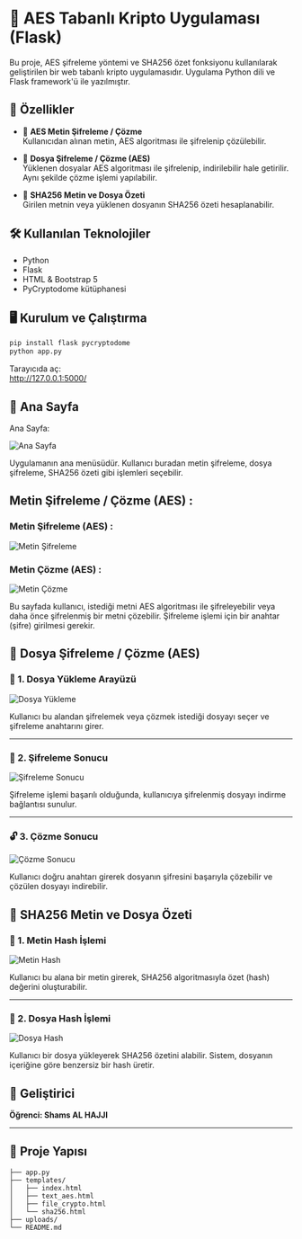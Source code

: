 # 🔐 AES Tabanlı Kripto Uygulaması (Flask)

Bu proje, AES şifreleme yöntemi ve SHA256 özet fonksiyonu kullanılarak geliştirilen bir web tabanlı kripto uygulamasıdır. Uygulama Python dili ve Flask framework'ü ile yazılmıştır.

## 🎯 Özellikler

- 🧾 **AES Metin Şifreleme / Çözme**  
  Kullanıcıdan alınan metin, AES algoritması ile şifrelenip çözülebilir.

- 📁 **Dosya Şifreleme / Çözme (AES)**  
  Yüklenen dosyalar AES algoritması ile şifrelenip, indirilebilir hale getirilir. Aynı şekilde çözme işlemi yapılabilir.

- 🧬 **SHA256 Metin ve Dosya Özeti**  
  Girilen metnin veya yüklenen dosyanın SHA256 özeti hesaplanabilir.

## 🛠️ Kullanılan Teknolojiler

- Python
- Flask
- HTML & Bootstrap 5
- PyCryptodome kütüphanesi

## 🖥️ Kurulum ve Çalıştırma

```bash
pip install flask pycryptodome
python app.py
```

Tarayıcıda aç:  
http://127.0.0.1:5000/

## 🧪 Ana Sayfa

Ana Sayfa:

![Ana Sayfa](screenshots/anasayfa.png)

Uygulamanın ana menüsüdür. Kullanıcı buradan metin şifreleme, dosya şifreleme, SHA256 özeti gibi işlemleri seçebilir.

## Metin Şifreleme / Çözme (AES) :

### Metin Şifreleme (AES) :
![Metin Şifreleme](screenshots/metinSifreleme.png)

### Metin Çözme (AES) :

![Metin Çözme](screenshots/metinCozme.png)

Bu sayfada kullanıcı, istediği metni AES algoritması ile şifreleyebilir veya daha önce şifrelenmiş bir metni çözebilir. Şifreleme işlemi için bir anahtar (şifre) girilmesi gerekir.

## 📁 Dosya Şifreleme / Çözme (AES)

### 🔼 1. Dosya Yükleme Arayüzü

![Dosya Yükleme](screenshots/dosyaDown.png)

Kullanıcı bu alandan şifrelemek veya çözmek istediği dosyayı seçer ve şifreleme anahtarını girer.

---

### 🔐 2. Şifreleme Sonucu

![Şifreleme Sonucu](screenshots/dosyaSifreleme.png)

Şifreleme işlemi başarılı olduğunda, kullanıcıya şifrelenmiş dosyayı indirme bağlantısı sunulur.

---

### 🔓 3. Çözme Sonucu

![Çözme Sonucu](screenshots/dosyaCozme.png)

Kullanıcı doğru anahtarı girerek dosyanın şifresini başarıyla çözebilir ve çözülen dosyayı indirebilir.

## 🔐 SHA256 Metin ve Dosya Özeti

### 📝 1. Metin Hash İşlemi

![Metin Hash](screenshots/metinHash.png)

Kullanıcı bu alana bir metin girerek, SHA256 algoritmasıyla özet (hash) değerini oluşturabilir.

---

### 📄 2. Dosya Hash İşlemi

![Dosya Hash](screenshots/dosyaHash.png)

Kullanıcı bir dosya yükleyerek SHA256 özetini alabilir. Sistem, dosyanın içeriğine göre benzersiz bir hash üretir.



## 👤 Geliştirici

**Öğrenci: Shams AL HAJJI**  


---

## 📂 Proje Yapısı

```
├── app.py
├── templates/
│   ├── index.html
│   ├── text_aes.html
│   ├── file_crypto.html
│   └── sha256.html
├── uploads/
└── README.md
```
